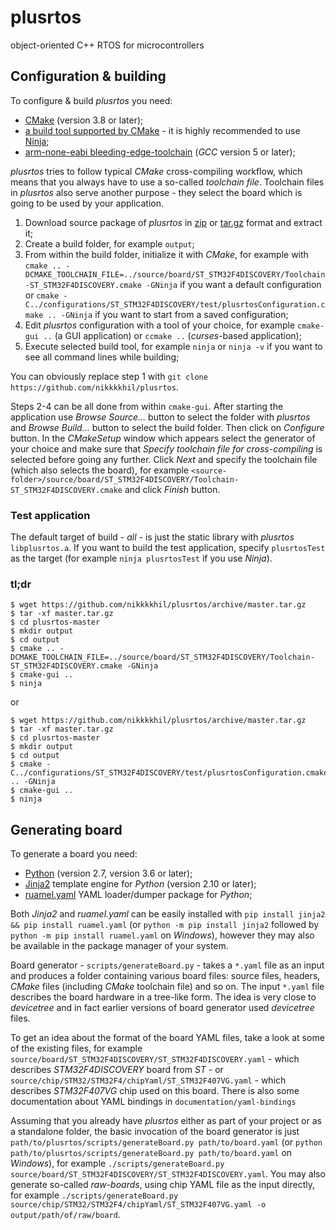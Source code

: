 plusrtos 
=========

object-oriented C++ RTOS for microcontrollers

Configuration & building
------------------------

To configure & build *plusrtos* you need:
- [CMake](https://cmake.org/) (version 3.8 or later);
- [a build tool supported by CMake](https://cmake.org/cmake/help/latest/manual/cmake-generators.7.html#manual:cmake-generators(7)) -
it is highly recommended to use [Ninja](https://ninja-build.org/);
- [arm-none-eabi bleeding-edge-toolchain](https://github.com/FreddieChopin/bleeding-edge-toolchain) (*GCC* version 5 or
later);

*plusrtos* tries to follow typical *CMake* cross-compiling workflow, which means that you always have to use a
so-called *toolchain file*. Toolchain files in *plusrtos* also serve another purpose - they select the board which is
going to be used by your application.

1. Download source package of *plusrtos* in [zip](https://github.com/nkkkkhil/plusrtos/archive/master.zip) or
[tar.gz](https://github.com/nikkkkhil/plusrtos/archive/master.tar.gz) format and extract it;
2. Create a build folder, for example `output`;
3. From within the build folder, initialize it with *CMake*, for example with
`cmake .. -DCMAKE_TOOLCHAIN_FILE=../source/board/ST_STM32F4DISCOVERY/Toolchain-ST_STM32F4DISCOVERY.cmake -GNinja` if you
want a default configuration or
`cmake -C../configurations/ST_STM32F4DISCOVERY/test/plusrtosConfiguration.cmake .. -GNinja` if you want to start from a
saved configuration;
4. Edit *plusrtos* configuration with a tool of your choice, for example `cmake-gui ..` (a GUI application) or
`ccmake ..` (*curses*-based application);
5. Execute selected build tool, for example `ninja` or `ninja -v` if you want to see all command lines while building;

You can obviously replace step 1 with `git clone https://github.com/nikkkkhil/plusrtos`.

Steps 2-4 can be all done from within `cmake-gui`. After starting the application use *Browse Source...* button to
select the folder with *plusrtos* and *Browse Build...* button to select the build folder. Then click on *Configure*
button. In the *CMakeSetup* window which appears select the generator of your choice and make sure that
*Specify toolchain file for cross-compiling* is selected before going any further. Click *Next* and specify the
toolchain file (which also selects the board), for example
`<source-folder>/source/board/ST_STM32F4DISCOVERY/Toolchain-ST_STM32F4DISCOVERY.cmake` and click *Finish* button.

### Test application

The default target of build - *all* - is just the static library with *plusrtos* `libplusrtos.a`. If you want to build
the test application, specify `plusrtosTest` as the target (for example `ninja plusrtosTest` if you use *Ninja*).

### tl;dr

    $ wget https://github.com/nikkkkhil/plusrtos/archive/master.tar.gz
    $ tar -xf master.tar.gz
    $ cd plusrtos-master
    $ mkdir output
    $ cd output
    $ cmake .. -DCMAKE_TOOLCHAIN_FILE=../source/board/ST_STM32F4DISCOVERY/Toolchain-ST_STM32F4DISCOVERY.cmake -GNinja
    $ cmake-gui ..
    $ ninja

or

    $ wget https://github.com/nikkkkhil/plusrtos/archive/master.tar.gz
    $ tar -xf master.tar.gz
    $ cd plusrtos-master
    $ mkdir output
    $ cd output
    $ cmake -C../configurations/ST_STM32F4DISCOVERY/test/plusrtosConfiguration.cmake .. -GNinja
    $ cmake-gui ..
    $ ninja

Generating board
----------------

To generate a board you need:
- [Python](https://www.python.org/) (version 2.7, version 3.6 or later);
- [Jinja2](http://jinja.pocoo.org/) template engine for *Python* (version 2.10 or later);
- [ruamel.yaml](https://bitbucket.org/ruamel/yaml) YAML loader/dumper package for *Python*;

Both *Jinja2* and *ruamel.yaml* can be easily installed with `pip install jinja2 && pip install ruamel.yaml` (or
`python -m pip install jinja2` followed by `python -m pip install ruamel.yaml` on *Windows*), however they may also be
available in the package manager of your system.

Board generator - `scripts/generateBoard.py` - takes a `*.yaml` file as an input and produces a folder containing
various board files: source files, headers, *CMake* files (including *CMake* toolchain file) and so on. The input
`*.yaml` file describes the board hardware in a tree-like form. The idea is very close to *devicetree* and in fact
earlier versions of board generator used *devicetree* files.

To get an idea about the format of the board YAML files, take a look at some of the existing files, for example
`source/board/ST_STM32F4DISCOVERY/ST_STM32F4DISCOVERY.yaml` - which describes *STM32F4DISCOVERY* board from *ST* - or
`source/chip/STM32/STM32F4/chipYaml/ST_STM32F407VG.yaml` - which describes *STM32F407VG* chip used on this board. There
is also some documentation about YAML bindings in `documentation/yaml-bindings`

Assuming that you already have *plusrtos* either as part of your project or as a standalone folder, the basic
invocation of the board generator is just `path/to/plusrtos/scripts/generateBoard.py path/to/board.yaml` (or
`python path/to/plusrtos/scripts/generateBoard.py path/to/board.yaml` on *Windows*), for example
`./scripts/generateBoard.py source/board/ST_STM32F4DISCOVERY/ST_STM32F4DISCOVERY.yaml`. You may also generate so-called
*raw-boards*, using chip YAML file as the input directly, for example
`./scripts/generateBoard.py source/chip/STM32/STM32F4/chipYaml/ST_STM32F407VG.yaml -o output/path/of/raw/board`.
